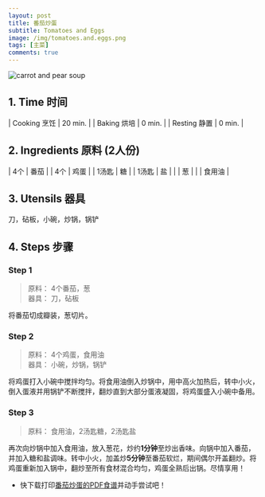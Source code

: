 ```yaml
---
layout: post
title: 番茄炒蛋
subtitle: Tomatoes and Eggs
image: /img/tomatoes.and.eggs.png
tags: [主菜]
comments: true
---
```


![carrot and pear soup](https://uraplutonium.github.io/open-recipe/img/tomatoes.and.eggs.png)

## 1. Time 时间

| Cooking 烹饪 | 20 min. |
| Baking 烘培  | 0 min.  |
| Resting 静置 | 0 min.  |

## 2. Ingredients 原料 (2人份)

| 4个   | 番茄   |
| 4个   | 鸡蛋   |
| 1汤匙 | 糖     |
| 1汤匙 | 盐     |
|       | 葱     |
|       | 食用油 |

## 3. Utensils 器具

刀，砧板，小碗，炒锅，锅铲

## 4. Steps 步骤

### Step 1
> 原料： 4个番茄，葱  
> 器具： 刀，砧板

将番茄切成瓣装，葱切片。

### Step 2
> 原料： 4个鸡蛋，食用油  
> 器具： 小碗，炒锅，锅铲

将鸡蛋打入小碗中搅拌均匀。将食用油倒入炒锅中，用中高火加热后，转中小火，倒入蛋液并用锅铲不断搅拌，翻炒直到大部分蛋液凝固，将鸡蛋盛入小碗中备用。

### Step 3
> 原料： 食用油，2汤匙糖，2汤匙盐  

再次向炒锅中加入食用油，放入葱花，炒约**1分钟**至炒出香味。向锅中加入番茄，并加入糖和盐调味。转中小火，加盖炒**5分钟**至番茄软烂，期间偶尔开盖翻炒。将鸡蛋重新加入锅中，翻炒至所有食材混合均匀，鸡蛋全熟后出锅。尽情享用！

- 快下载打印[番茄炒蛋的PDF食谱](https://uraplutonium.github.io/open-recipe/pdf/Tomatoes.and.Eggs.番茄炒蛋.pdf)并动手尝试吧！
